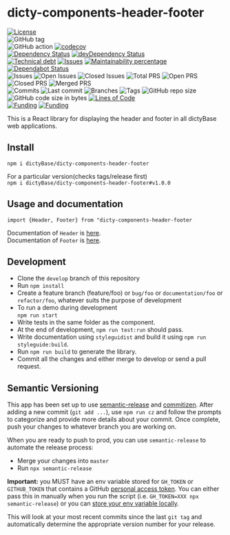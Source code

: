 # dicty-components-header-footer

[![License](https://img.shields.io/badge/License-BSD%202--Clause-blue.svg)](LICENSE)  
![GitHub tag](https://img.shields.io/github/v/tag/dictyBase/dicty-components-header-footer)  
![GitHub action](https://github.com/dictyBase/dicty-components-header-footer/workflows/Node%20CI/badge.svg)
[![codecov](https://codecov.io/gh/dictyBase/dicty-components-header-footer/branch/develop/graph/badge.svg)](https://codecov.io/gh/dictyBase/dicty-components-header-footer)  
[![Dependency Status](https://david-dm.org/dictyBase/dicty-components-header-footer/develop.svg?style=flat-square)](https://david-dm.org/dictyBase/dicty-components-header-footer/develop)
[![devDependency Status](https://david-dm.org/dictyBase/dicty-components-header-footer/develop/dev-status.svg?style=flat-square)](https://david-dm.org/dictyBase/dicty-components-header-footer/develop?type=dev)  
[![Technical debt](https://badgen.net/codeclimate/tech-debt/dictyBase/dicty-components-header-footer)](https://codeclimate.com/github/dictyBase/dicty-components-header-footer/trends/technical_debt)
[![Issues](https://badgen.net/codeclimate/issues/dictyBase/dicty-components-header-footer)](https://codeclimate.com/github/dictyBase/dicty-components-header-footer/issues)
[![Maintainability percentage](https://badgen.net/codeclimate/maintainability-percentage/dictyBase/dicty-components-header-footer)](https://codeclimate.com/github/dictyBase/dicty-components-header-footer)
[![Dependabot Status](https://api.dependabot.com/badges/status?host=github&repo=dictyBase/dicty-components-header-footer)](https://dependabot.com)  
![Issues](https://badgen.net/github/issues/dictyBase/dicty-components-header-footer)
![Open Issues](https://badgen.net/github/open-issues/dictyBase/dicty-components-header-footer)
![Closed Issues](https://badgen.net/github/closed-issues/dictyBase/dicty-components-header-footer)
![Total PRS](https://badgen.net/github/prs/dictyBase/dicty-components-header-footer)
![Open PRS](https://badgen.net/github/open-prs/dictyBase/dicty-components-header-footer)
![Closed PRS](https://badgen.net/github/closed-prs/dictyBase/dicty-components-header-footer)
![Merged PRS](https://badgen.net/github/merged-prs/dictyBase/dicty-components-header-footer)  
![Commits](https://badgen.net/github/commits/dictyBase/dicty-components-header-footer/develop)
![Last commit](https://badgen.net/github/last-commit/dictyBase/dicty-components-header-footer/develop)
![Branches](https://badgen.net/github/branches/dictyBase/dicty-components-header-footer)
![Tags](https://badgen.net/github/tags/dictyBase/dicty-components-header-footer)
![GitHub repo size](https://img.shields.io/github/repo-size/dictyBase/dicty-components-header-footer?style=plastic)
![GitHub code size in bytes](https://img.shields.io/github/languages/code-size/dictyBase/dicty-components-header-footer?style=plastic)
[![Lines of Code](https://badgen.net/codeclimate/loc/dictyBase/dicty-components-header-footer)](https://codeclimate.com/github/dictyBase/dicty-components-header-footer/code)  
[![Funding](https://badgen.net/badge/NIGMS/Rex%20L%20Chisholm,dictyBase/yellow?list=|)](https://projectreporter.nih.gov/project_info_description.cfm?aid=9476993)
[![Funding](https://badgen.net/badge/NIGMS/Rex%20L%20Chisholm,DSC/yellow?list=|)](https://projectreporter.nih.gov/project_info_description.cfm?aid=9438930)

This is a React library for displaying the header and footer in all dictyBase web applications.

## Install

`npm i dictyBase/dicty-components-header-footer`

For a particular version(checks tags/release first)  
 `npm i dictyBase/dicty-components-header-footer#v1.0.0`

## Usage and documentation

`import {Header, Footer} from "dicty-components-header-footer`

Documentation of `Header` is [here](https://dictybase.github.io/dicty-components-header-footer/#!/Header).  
Documentation of `Footer` is [here](https://dictybase.github.io/dicty-components-header-footer/#!/Footer).

## Development

- Clone the `develop` branch of this repository
- Run `npm install`
- Create a feature branch (feature/foo) or `bug/foo` or `documentation/foo` or
  `refactor/foo`, whatever suits the purpose of development
- To run a demo during development  
  `npm run start`
- Write tests in the same folder as the component.
- At the end of development, `npm run test:run` should pass.
- Write documentation using `styleguidist` and build it using `npm run styleguide:build`.
- Run `npm run build` to generate the library.
- Commit all the changes and either merge to develop or send a pull request.

## Semantic Versioning

This app has been set up to use [semantic-release](https://github.com/semantic-release/semantic-release)
and [commitizen](https://github.com/commitizen/cz-cli). After adding a new commit
(`git add ...`), use `npm run cz` and follow the prompts to categorize and provide
more details about your commit. Once complete, push your changes to whatever branch
you are working on.

When you are ready to push to prod, you can use `semantic-release` to automate the
release process:

- Merge your changes into `master`
- Run `npx semantic-release`

**Important:** you MUST have an env variable stored for `GH_TOKEN` or `GITHUB_TOKEN`
that contains a GitHub [personal access token](https://help.github.com/articles/creating-a-personal-access-token-for-the-command-line/).
You can either pass this in manually when you run the script (i.e. `GH_TOKEN=XXX npx semantic-release`)
or you can [store your env variable locally](https://www.schrodinger.com/kb/1842).

This will look at your most recent commits since the last `git tag` and automatically
determine the appropriate version number for your release.
